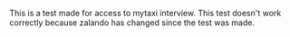 This is a test made for access to mytaxi interview. This test doesn't work correctly because zalando has changed since the test was made.
